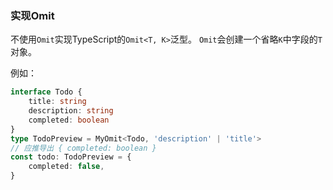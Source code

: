 ### 实现Omit

不使用`Omit`实现TypeScript的`Omit<T, K>`泛型。
`Omit`会创建一个省略`K`中字段的`T`对象。

例如：
```ts
interface Todo {
    title: string
    description: string
    completed: boolean
}
type TodoPreview = MyOmit<Todo, 'description' | 'title'> 
// 应推导出 { completed: boolean }
const todo: TodoPreview = {
    completed: false,
}
```
